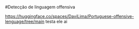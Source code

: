 #Detecção de linguagem offensiva

https://huggingface.co/spaces/DaviLima/Portuguese-offensive-lenguage/tree/main 
testa ele ai
